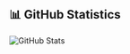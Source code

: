 ## 📊 GitHub Statistics

![GitHub Stats](https://github-readme-stats.vercel.app/api?username=LakshayBaijal&show_icons=true&theme=radical)

